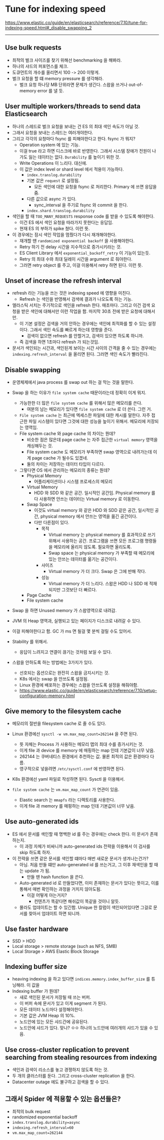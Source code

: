 # Tune for indexing speed 

https://www.elastic.co/guide/en/elasticsearch/reference/7.10/tune-for-indexing-speed.html#_disable_swapping_2

***

## Use bulk requests

- 최적의 벌크 사이즈를 찾기 위해선 benchmarking 을 해봐라.
- 하나의 샤드의 퍼포먼스를 체크.
- 도큐먼트의 개수를 올리면서 100 -> 200 이렇게.
- 벌크 요청을 할 떄 memory pressure 를 생각해라.
  - 벌크 요청 하나당 MB 단위라면 문제가 생긴다. 스왑을 쓰거나 out-of-memory error 를 낼 듯. 


## User multiple workers/threads to send data Elasticsearch

- 하나의 스레드로 벌크 요청을 보내는 건 ES 의 최대 색인 속도가 아닐 것.
- 그래서 요청을 보내는 스레드는 여러개야한다.
- 그리고 각각의 요청마다 fsync 를 피해야한다고 한다. fsync 가 뭐지?
  - Operation system 에 있는 기능.
  - 이걸 true 라고 하면 디스크에 바로 반영한다. 그래서 시스템 장애가 전원이 나가도 잃는 데이터는 없다. `Durability` 를 높이기 위한 것.
  - Write Operations 이 느리다. 대신에.
  - 이 값은 index level or shard level 에서 적용이 가능하다.  
    - `index.translog.durability`
    - 기본 값은 `request` 로 설정됨.
      - 모든 색인에 대한 요청을 fsync 로 처리한다. Primary 에 쓰면 응답을 줌.
    - 다른 값으로 async 가 있다.
      - sync_interval 을 주기로 fsync 와 commit 을 한다.
    - `index.shard.translog.durability`
- 색인을 할 때 `TOO_MANY_REQUESTS` response code 를 받을 수 있도록 해야한다.
  - 이건 ES 에서 색인 요청을 따라가지 못한다는 응답임.
  - 현재 ES 의 부하가 spike 쳤다. 이런 뜻.
- 이 경우에는 잠시 색인 작업을 멈췄다가 다시 재개해야한다.
  - 재개할 땐 `randomized exponential backoff` 을 사용해야한다.
  - Retry 하기 전 delay 시간을 지수적으로 증가시키라는 것.
  - ES Client Library 에서 `exponential_backoff_retry` 이 기능이 있는듯.
  - Retry 의 최대 수와 최대 딜레이 시간을 argument 로 줘야한다.
  - 그러면 retry object 를 주고, 이걸 이용해서 retry 하면 된다. 이런 뜻.


## Unset of increase the refresh interval

- refresh 라는 기능을 쓰는 것은 indexing speed 에 영향을 미친다.
  - Refresh 는 색인을 반영해서 검색에 결과가 나오도록 하는 기능.
- 엘라스틱 서치는 주기적으로 색인을 refresh 한다. 매초마다. 그리고 이건 검색 요청을 받은 색인에 대해서만 이런 작업을 함. 마지막 30초 전에 받은 요청에 대해서만.
  - 이 기본 설정은 검색을 거의 안하는 경우에는 색인에 최적화를 할 수 있는 설정이다. 그래서 색인 속도를 빠르게 하는데 영향을 준다.
    - 검색이 없으면 refresh 를 안할거고, 검색이 있으면 하도록 하니까.
  - 즉 검색을 하면 1초마다 refresh 가 되는것임.
- 문서가 색인되는 시간과, 색인된게 보이는 시간 사이의 간격을 줄 수 있는 경우에는 `indexing.refresh_interval` 을 올리면 된다. 그러면 색인 속도가 빨라진다.


## Disable swapping

- 운영체제에서 java process 를 swap out 하는 걸 막는 것을 말한다.
- Swap 을 하는 이유가 `file system cache` 때문이라는데 정확히 이게 뭐지.
  - 가능한한 더 많은 `file system cache` 를 위해서 많은 메모리를 쓴다.
    - 여분의 남는 메모리가 있다면 `file system cache` 로 더 쓴다. 그런 거.
  - `File system cache` 는 최근에 엑세스한 파일에 대한 캐시를 말한다. 자주 접근한 파일 시스템이 있다면 그것에 대한 성능을 높이기 위해서. 메모리에 저장되는 영역임.
  - File system cache 와 page cache 의 차이는 뭔데?
    - 비슷한 점은 많은데 page cache 는 자주 접근한 `virtual memory` 영역을 캐싱해두는 것.
    - File system cache 도 메모리가 부족하면 swap 영역으로 내려가는데 이게 page cache 가 될수도 있겠네.  
    - 둘의 차이는 저장하는 데이터 타입이 다르다.
  - 그렇다면 OS 에서 관리하는 메모리의 종류는 뭔데?
    - Physical Memory
      - 어플리케이션이나 시스템 프로세스의 메모리 
    - Virtual Memory
      - HDD 와 SDD 와 같은 공간. 일시적인 공간임. Physical memory 를 다 사용하면 안쓰는 데이터는 Virtual memory 로 이동한다.
    - Swap Space
      - 이것도 virtual memory 와 같은 HDD 와 SDD 같은 공간, 일시적인 공간, physical memory 에서 안쓰는 영역을 옮긴 공간이다.
      - 다만 다른점이 있다.
        - 목적
          - Virtual memory 는 physical memory 를 효과적으로 쓰기 위해서 사용하는 공간. 프로그램을 쓰면 모든 프로그램 명령들을 메모리에 올리지 않도록. 필요하면 올리도록.
          - Swap space 는 physical memory 가 부족할 때 메모리에 있는 안쓰는 데이터를 옮기는 공간이다.
        - 사이즈
          - Virtual memory 가 더 크다. Swap 은 그에 반해 작다.
        - 성능
           - Virtual memory 가 더 느리다. 스왑은 HDD 나 SDD 에 적재되지만 그것보단 더 빠르다.
    - Page Cache
    - File system cache

- Swap 을 하면 Unused memory 가 스왑영역으로 내려감.
- JVM 의 Heap 영역과, 실행되고 있는 페이지가 디스크로 내려갈 수 있다.
- 이걸 피해야한다고 함. GC 가 ms 면 될걸 몇 분씩 걸릴 수도 있어서.
- Stability 를 위해서.
  - 응답이 느려지고 연결이 끊기는 것처럼 보일 수 있다.
- 스왑을 안하도록 하는 방법에는 3가지가 있다.
  - 선호되는 옵션으로는 완전히 스왑을 금지시키는 것.
  - K8s 에서는 swap 을 안쓰도록 설정됨.
  - Linux 환경에 배포하는 경우에는 스왑을 안쓰도록 설정을 해줘야함.
  - https://www.elastic.co/guide/en/elasticsearch/reference/7.10/setup-configuration-memory.html


## Give memory to the filesystem cache

- 메모리의 절반을 filesystem cache 로 줄 수도 있다.
- Linux 환경에선 `sysctl -w vm.max_map_count=262144` 을 주면 된다.
  - 뜻 자체는 Process 가 사용하는 메모리 맵의 최대 수를 증가시키는 것.
  - 이게 file 과 device 를 memory 에 매핑하는 map 인데 기본값이 너무 낮음.
  - 262144 는 쿠버네티스 환경에서 추천하는 값. 물론 최적의 값은 환경마다 다름.
  - 영구적으로 넣을려면 `/etc/sysctl.conf` 에 반영하면 된다.

- K8s 환경에선 yaml 파일로 작성하면 된다. Sysctl 을 이용해서.
- `file system cache` 는 `vm.max_map_count` 가 연관이 있음.
  - Elastic search 는 `mmapfs` 라는 디렉토리를 사용한다.
  - 이게 file 과 memory 를 매핑하는 map 인데 기본값이 너무 낮음.


## Use auto-generated ids

- ES 에서 문서를 색인할 때 명백한 id 를 주는 경우에는 check 한다. 이 문서가 존재하는지.
  - 이 과정 자체가 비싸니까 auto-generated ids 전략을 이용해서 이 검사를 skip 하도록 하자.
- 이 전략을 쓰면 같은 문서를 색인할 떄마다 매번 새로운 문서가 생겨나는건가?
  - 아님. 처음 만들 떄만 auto-generated id 를 쓰는거고, 그 이후 재색인을 할 때는 update 가 됨.
    - 만들 땐 hash function 을 쓴다.  
  - Auto-generated id 로 만들었다면, 이미 존재하는 문서가 있다는 뜻이고, 이를 통해서 매번 확인하는 과정을 거치지 않아도됨.
    - 이걸 어떻게 아는거지?
      - 컨텐츠가 똑같다면 해쉬값이 똑같을 것이니 알듯. 
  - 몰라도 업데이트는 할 수 있긴함. Unique 한 칼럼이 색인되어있다면 그걸로 문서를 찾아서 업데이트 하면 되니까.  


## Use faster hardware

- SSD > HDD
- Local storage > remote storage (such as NFS, SMB)
- Local Storage > AWS Elastic Block Storage


## Indexing buffer size

- heaving indexing 을 하고 있다면 `indices.memory.index_buffer_size` 를 튜닝해라. 이 값을
- Indexing buffer 가 뭔데?
  - 새로 색인된 문서가 저장될 때 쓰는 버퍼.
  - 이 버퍼 속에 문서가 있고 이게 segment 가 된다.
  - 모든 데이터 노드마다 설정해야한다.
  - 기본 값은 JVM Heap 의 10%.
  - 노드안에 있는 모든 샤드간에 공유된다.
  - 노드안에 샤드가 있다. 맞나? ㅇㅇ 하나의 노드안에 여러개의 샤드가 있을 수 있음. 


## Use cross-cluster replication to prevent searching from stealing resources from indexing

- 색인과 검색이 리소스를 놓고 경쟁하지 않도록 하는 것.
- 두 개의 클러스터를 둔다. 그리고 cross-cluster replication 을 한다.
- Datacenter outage 에도 불구하고 검색을 할 수 있다. 

## 그래서 Spider 에 적용할 수 있는 옵션들은?

- 최적의 bulk request
- randomized exponential backoff
- `index.translog.durability=async`
- `indexing.refresh_interval=60`
- `vm.max_map_count=262144`
